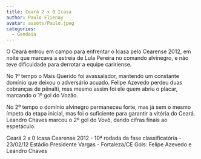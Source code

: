```yaml
---
title: Ceará 2 x 0 Icasa
author: Paulo Elienay
avatar: assets/Paulo.jpeg
categories:
  - Gandaia
---
```

O Ceará entrou em campo para enfrentar o Icasa pelo Cearense 2012, em noite que marcava a estreia de Lula Pereira no comando alvinegro, e não teve dificuldade para derrotar a equipe caririense.

No 1º tempo o Mais Querido foi avassalador, mantendo um constante domínio que deixou o adversário acuado. Felipe Azevedo perdeu duas cobranças de pênalti, mas mesmo assim foi ele quem abriu o placar, marcando o 1º gol do Vozão.

No 2º tempo o domínio alvinegro permaneceu forte, mas já sem o mesmo ímpeto da etapa inicial, mas foi o suficiente para garantir a vitória do Ceará. Leandro Chaves marcou o 2º gol do Vovô, dando cifras finais ao espetáculo.

Ceará 2 x 0 Icasa
Cearense 2012 - 10ª rodada da fase classificatória - 23/02/12
Estádio Presidente Vargas - Fortaleza/CE
Gols: Felipe Azevedo e Leandro Chaves
